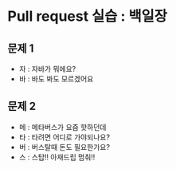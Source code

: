 # Pull request 실습 : 백일장

## 문제 1

* 자 : 자바가 뭐에요?
* 바 : 바도 봐도 모르겠어요


## 문제 2

* 메 : 메타버스가 요즘 핫하던데
* 타 : 타려면 어디로 가야되나요?
* 버 : 버스탈때 돈도 필요한가요?
* 스 : 스탑!! 아재드립 멈춰!!